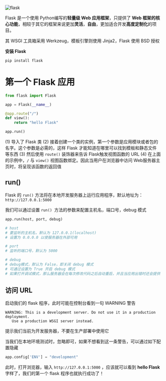 ![flask](https://dormousehole.readthedocs.io/en/latest/_images/flask-logo.png)

Flask 是一个使用 Python编写的**轻量级 Web 应用框架**，只提供了 **Web 框架的核心功能**，相较于其它的框架来说更加**灵活**，**自由**，更加适合开发**高度定制化**的项目。

其 WSGI 工具箱采用 Werkzeug，模板引擎则使用 Jinja2，Flask 使用 BSD 授权

**安装 Flask**

```python
pip install flask
```

# 第一个 Flask 应用

```python
from flask import Flask

app = Flask(__name__)

@app.route("/")
def view():
    return "hello Flask"

app.run()
```

(1) 导入了 Flask 类
(2) 接着创建一个类的实例，第一个参数是应用模块或者包的名字。这个参数是必需的，这样 Flask 才能知道在哪里可以找到模板和静态文件等东西
(3) 然后使用 `route()` 装饰器来告诉 Flask触发视图函数的 URL
(4) 在上面的示例中，`/` 与 `view()` 视图函数绑定。因此当用户在浏览器中访问 Web服务器主页时，将呈现该函数的返回值


## run()

Flask 的 `run()` 方法将在本地开发服务器上运行应用程序，默认地址为： `http://127.0.0.1:5000`

我们可以通过设置 `run() `方法的参数来配置主机名，端口号，debug 模式

```python
app.run(host, port, debug)

# host
# 要监听的主机名，默认为 127.0.0.1(localhost)
# 设置为 0.0.0.0 以使服务器在外部可用

# port
# 监听的端口号，默认为 5000

# debug
# debug模式，默认为 False，即关闭 debug 模式
# 可通过设置为 True 开启 debug 模式
# 如果打开调试模式，那么服务器会在每次修改代码之后自动重启，并且当应用出错时还会提供了一个有用的调试器
```

## 访问 URL

启动我们的 flask 程序，此时可能在控制台看到一句 WARNING 警告

```
WARNING: This is a development server. Do not use it in a production deployment.
   Use a production WSGI server instead.
```

提示我们当前为开发服务器，不要在生产部署中使用它

当我们在本地环境测试时，忽略即可，如果不想看到这一条警告，可以通过如下配置隐藏

```python
app.config['ENV'] = "development"
```

此时，打开浏览器，输入 `http://127.0.0.1:5000` ，应该就可以看到 **hello Flask** 字样了，我们的第一个 flask 程序也就执行成功了！

